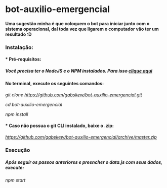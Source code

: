 # bot-auxilio-emergencial

#### Uma sugestão minha é que coloquem o bot para iniciar junto com o sistema operacional, daí toda vez que ligarem o computador vão ter um resultado :D

### Instalação:  

#### * Pré-requisitos:  

##### Você precisa ter o NodeJS e o NPM instalados. Para isso [clique aqui](https://nodejs.org/pt-br/)

#### No terminal, execute os seguintes comandos:

_git clone https://github.com/gabskew/bot-auxilio-emergencial.git_  

_cd bot-auxilio-emergencial_  

_npm install_

#### * Caso não possua o git CLI instalado, baixe o .zip:

_https://github.com/gabskew/bot-auxilio-emergencial/archive/master.zip_  

### Execução
##### Após seguir os passos anteriores e preencher o data.js com seus dados, execute:  

_npm start_  

